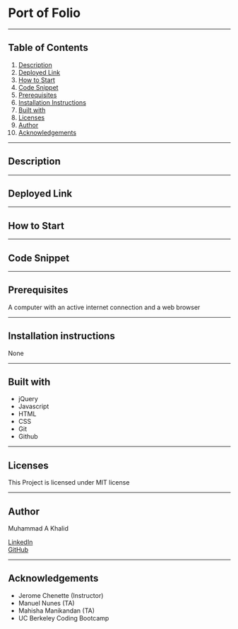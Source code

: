 # Port of Folio


-----------------------
## Table of Contents
1. [Description](#description)
2. [Deployed Link](#deployed-link)
3. [How to Start](#how-to-start)
4. [Code Snippet](#code-snippet)
5. [Prerequisites](#prerequisites)
6. [Installation Instructions](#installation-instructions)
7. [Built with](#built-with)
8. [Licenses](#licenses)
9. [Author](#author)
10. [Acknowledgements](#acknowledgements)

-----------------------
## Description


-----------------------
## Deployed Link

-----------------------
## How to Start

-----------------------
## Code Snippet


-----------------------
## Prerequisites
A computer with an active internet connection and a web browser

-----------------------
## Installation instructions
None

-----------------------
## Built with

- jQuery
- Javascript
- HTML
- CSS
- Git
- Github

-----------------------
## Licenses
This Project is licensed under MIT license

-----------------------
## Author

Muhammad A Khalid

[LinkedIn](https://www.linkedin.com/in/abdullahkhalid/)
<br>
[GitHub](https://github.com/akhalid88)

-----------------------
## Acknowledgements
- Jerome Chenette (Instructor)
- Manuel Nunes (TA)
- Mahisha Manikandan (TA)
- UC Berkeley Coding Bootcamp